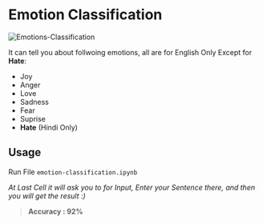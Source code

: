 # Emotion Classification

![Emotions-Classification](https://socialify.git.ci/Siddhant-K-code/Emotions-Classification/image?description=1&font=KoHo&forks=1&issues=1&language=1&owner=1&pulls=1&stargazers=1&theme=Dark)

It can tell you about follwoing emotions, all are for English Only Except for **Hate**:

- Joy
- Anger
- Love
- Sadness
- Fear
- Suprise
- **Hate** (Hindi Only)

## Usage

Run File `emotion-classification.ipynb`

_At Last Cell it will ask you to for Input, Enter your Sentence there, and then you will get the result :)_

> **Accuracy : 92%**
